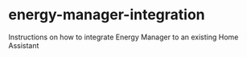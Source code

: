 # energy-manager-integration
Instructions on how to integrate Energy Manager to an existing Home Assistant
